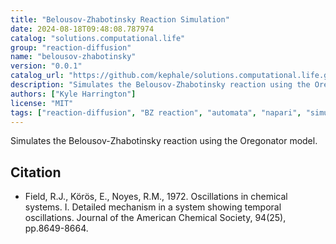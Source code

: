 ```yaml
---
title: "Belousov-Zhabotinsky Reaction Simulation"
date: 2024-08-18T09:48:08.787974
catalog: "solutions.computational.life"
group: "reaction-diffusion"
name: "belousov-zhabotinsky"
version: "0.0.1"
catalog_url: "https://github.com/kephale/solutions.computational.life.git"
description: "Simulates the Belousov-Zhabotinsky reaction using the Oregonator model."
authors: ["Kyle Harrington"]
license: "MIT"
tags: ["reaction-diffusion", "BZ reaction", "automata", "napari", "simulation"]
---
```


Simulates the Belousov-Zhabotinsky reaction using the Oregonator model.

## Citation

- Field, R.J., Körös, E., Noyes, R.M., 1972. Oscillations in chemical systems. I. Detailed mechanism in a system showing temporal oscillations. Journal of the American Chemical Society, 94(25), pp.8649-8664.

